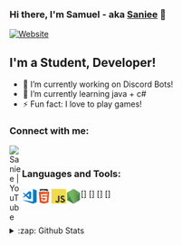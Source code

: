 ### Hi there, I'm Samuel - aka [Saniee][website] 👋

[![Website](https://img.shields.io/website?down_color=lightgrey&down_message=offline&style=for-the-badge&up_color=green&up_message=go&url=http%3A%2F%2Fsaniee.rf.gd)](http://saniee.rf.gd)

## I'm a Student, Developer!

- 🔭 I’m currently working on Discord Bots!
- 🌱 I’m currently learning java + c#
- ⚡ Fun fact: I love to play games!


### Connect with me:

[<img align="left" alt="Saniee | YouTube" width="22px" src="https://cdn.jsdelivr.net/npm/simple-icons@v3/icons/youtube.svg" />][youtube]

<br />

### Languages and Tools:

[<img align="left" alt="Visual Studio Code" width="26px" src="https://raw.githubusercontent.com/github/explore/80688e429a7d4ef2fca1e82350fe8e3517d3494d/topics/visual-studio-code/visual-studio-code.png" />]
[<img align="left" alt="HTML5" width="26px" src="https://raw.githubusercontent.com/github/explore/80688e429a7d4ef2fca1e82350fe8e3517d3494d/topics/html/html.png" />]
[<img align="left" alt="JavaScript" width="26px" src="https://raw.githubusercontent.com/github/explore/80688e429a7d4ef2fca1e82350fe8e3517d3494d/topics/javascript/javascript.png" />]
[<img align="left" alt="Node.js" width="26px" src="https://raw.githubusercontent.com/github/explore/80688e429a7d4ef2fca1e82350fe8e3517d3494d/topics/nodejs/nodejs.png" />]


<br />
<br />


<details>
  <summary>:zap: Github Stats</summary>

  <img align="left" alt="Saniees Github Stats" src="https://github-readme-stats.vercel.app/api?username=Saniee&show_icons=true&theme=dark" />

</details>

[website]: http://saniee.rf.gd
[youtube]: https://www.youtube.com/channel/UCt4ckjAp0DfIiusOBV9GtVw
